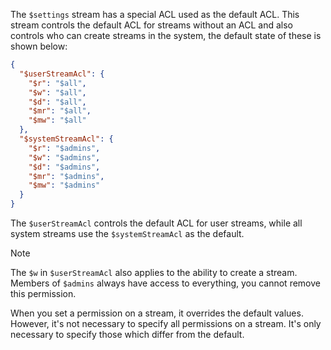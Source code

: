 The `$settings` stream has a special ACL used as the default ACL. This stream controls the default ACL for streams without an ACL and also controls who can create streams in the system, the default state of these is shown below:

```json
{
  "$userStreamAcl": {
    "$r": "$all",
    "$w": "$all",
    "$d": "$all",
    "$mr": "$all",
    "$mw": "$all"
  },
  "$systemStreamAcl": {
    "$r": "$admins",
    "$w": "$admins",
    "$d": "$admins",
    "$mr": "$admins",
    "$mw": "$admins"
  }
}
```

The `$userStreamAcl` controls the default ACL for user streams, while all system streams use the `$systemStreamAcl` as the default.

> [!NOTE]
> The `$w` in `$userStreamAcl` also applies to the ability to create a stream. Members of `$admins` always have access to everything, you cannot remove this permission.

When you set a permission on a stream, it overrides the default values. However, it's not necessary to specify all permissions on a stream. It's only necessary to specify those which differ from the default.
